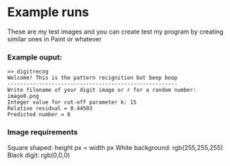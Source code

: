 # Example runs
These are my test images and you can create test my program by creating similar ones in Paint or whatever
### Example ouput:
```
>> digitrecog
Welcome! This is the pattern recignition bot beep boop
------------------------------------------------------
Write filename of your digit image or r for a random number: image8.png
Integer value for cut-off parameter k: 15
Relative residual = 0.44503
Predicted number = 8
```
### Image requirements
Square shaped: height px = width px
White background: rgb(255,255,255)
Black digit: rgb(0,0,0)